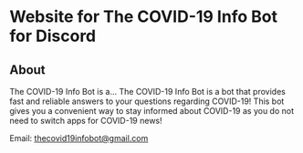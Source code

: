 # Website for The COVID-19 Info Bot for Discord

## About
The COVID-19 Info Bot is a...
The COVID-19 Info Bot is a bot that provides fast and reliable answers to your questions regarding COVID-19! This bot gives you a convenient way to stay informed about COVID-19 as you do not need to switch apps for COVID-19 news!

Email: [thecovid19infobot@gmail.com](mailto:thecovid19infobot@gmail.com)

